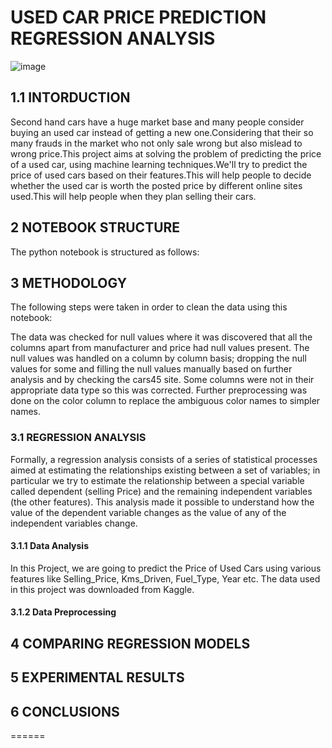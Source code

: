 
# USED CAR PRICE PREDICTION REGRESSION ANALYSIS
![image](https://user-images.githubusercontent.com/116062465/211891180-cb6a6b67-fccd-4277-8267-db8ce06f4c31.png)

## 1.1 INTORDUCTION
Second hand cars have a huge market base and many people consider buying an used car instead of getting a new one.Considering that their so many frauds in the market who not only sale wrong but also mislead to wrong price.This project aims at solving the problem of predicting the price of a used car, using machine learning techniques.We'll try to predict the price of used cars based on their features.This will help people to decide whether the used car is worth the posted price by different online sites used.This will help people when they plan selling their cars.

## 2 NOTEBOOK STRUCTURE
The python notebook is structured as follows:
## 3 METHODOLOGY
The following steps were taken in order to clean the data using this notebook:

The data was checked for null values where it was discovered that all the columns apart from manufacturer and price had null values present.
The null values was handled on a column by column basis; dropping the null values for some and filling the null values manually based on further analysis and by checking the cars45 site.
Some columns were not in their appropriate data type so this was corrected.
Further preprocessing was done on the color column to replace the ambiguous color names to simpler names.

### 3.1 REGRESSION ANALYSIS
Formally, a regression analysis consists of a series of statistical processes aimed at estimating the relationships existing between a set of variables; in particular we try to estimate the relationship between a special variable called dependent (selling Price) and the remaining independent variables (the other features). This analysis made it possible to understand how the value of the dependent variable changes as the value of any of the independent variables change.
#### 3.1.1 Data Analysis
In this Project, we are going to predict the Price of Used Cars using various features like  Selling_Price, Kms_Driven, Fuel_Type, Year etc. The data used in this project was downloaded from Kaggle.
#### 3.1.2 Data Preprocessing

## 4 COMPARING REGRESSION MODELS

## 5 EXPERIMENTAL RESULTS

## 6 CONCLUSIONS
======
